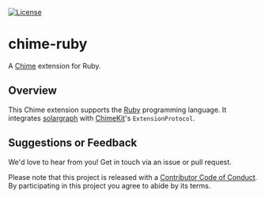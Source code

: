 [![License][license badge]][license]

# chime-ruby
A [Chime][chime] extension for Ruby.

## Overview

This Chime extension supports the [Ruby][ruby] programming language. It integrates [solargraph][solargraph] with [ChimeKit][chimekit]'s `ExtensionProtocol`.

## Suggestions or Feedback

We'd love to hear from you! Get in touch via an issue or pull request.

Please note that this project is released with a [Contributor Code of Conduct](CODE_OF_CONDUCT.md). By participating in this project you agree to abide by its terms.

[license]: https://opensource.org/licenses/BSD-3-Clause
[license badge]: https://img.shields.io/github/license/ChimeHQ/chime-ruby
[chime]: https://www.chimehq.com
[ruby]: https://www.ruby-lang.org
[solargraph]: https://solargraph.org
[chimekit]: https://github.com/ChimeHQ/ChimeKit

